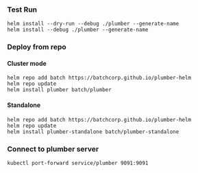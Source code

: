 
### Test Run
```
helm install --dry-run --debug ./plumber --generate-name
helm install --debug ./plumber --generate-name
```

### Deploy from repo


#### Cluster mode

```
helm repo add batch https://batchcorp.github.io/plumber-helm
helm repo update
helm install plumber batch/plumber

```

#### Standalone

```
helm repo add batch https://batchcorp.github.io/plumber-helm
helm repo update
helm install plumber-standalone batch/plumber-standalone
```

### Connect to plumber server
```
kubectl port-forward service/plumber 9091:9091
```
